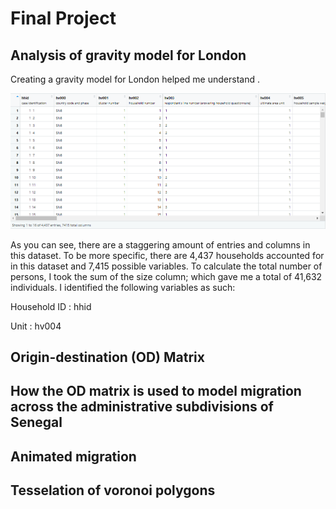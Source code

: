 # Final Project

## Analysis of gravity model for London

Creating a gravity model for London helped me understand .

![](variables.png)

As you can see, there are a staggering amount of entries and columns in this dataset. To be more specific, there are 4,437 households accounted for in this dataset and 7,415 possible variables. To calculate the total number of persons, I took the sum of the size column; which gave me a total of 41,632 individuals. I identified the following variables as such:

Household ID : hhid

Unit : hv004

## Origin-destination (OD) Matrix

## How the OD matrix is used to model migration across the administrative subdivisions of Senegal

## Animated migration

## Tesselation of voronoi polygons

